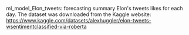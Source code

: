 ml_model_Elon_tweets: forecasting summary Elon's tweets likes for each day. The dataset was downloaded from the Kaggle website: https://www.kaggle.com/datasets/alexhuggler/elon-tweets-wsentimentclassified-via-roberta
